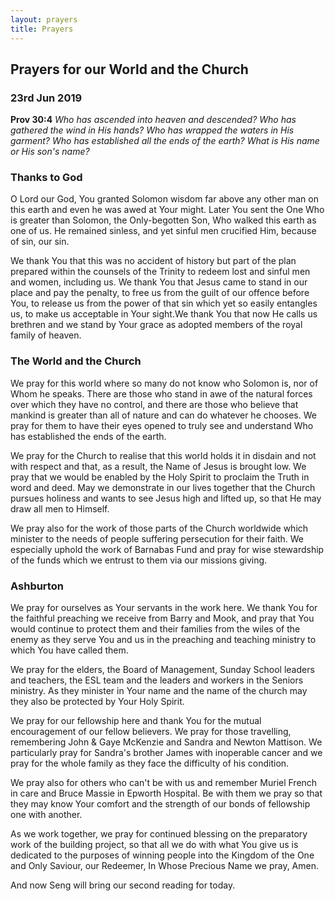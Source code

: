 ```yaml
---
layout: prayers
title: Prayers
---
```

## Prayers for our World and the Church 

### 23rd Jun 2019
__Prov 30:4__ _Who has ascended into heaven and descended? Who has gathered the wind in His hands? Who has wrapped the waters in His garment? Who has established all the ends of the earth? What is His name or His son's name?_

### Thanks to God
O Lord our God, You granted Solomon wisdom far above any other man on this earth and even he was awed at Your might. Later You sent the One Who is greater than Solomon, the Only-begotten Son, Who walked this earth as one of us. He remained sinless, and yet sinful men crucified Him, because of sin, our sin.

We thank You that this was no accident of history but part of the plan prepared within the counsels of the Trinity to redeem lost and sinful men and women, including us. We thank You that Jesus came to stand in our place and pay the penalty, to free us from the guilt of our offence before You, to release us from the power of that sin which yet so easily entangles us, to make us acceptable in Your sight.We thank You that now He calls us brethren and we stand by Your grace as adopted  members of the royal family of heaven.

### The World and the Church
We pray for this world where so many do not know who Solomon is, nor of Whom he speaks. There are those who stand in awe of the natural forces over which they have no control, and there are those who believe that mankind is greater than all of nature and can do whatever he chooses. We pray for them to have their eyes opened to truly see and understand Who has established the ends of the earth. 

We pray for the Church to realise that this world holds it in disdain and not with respect and that, as a result, the Name of Jesus is brought low. We pray that we would be enabled by the Holy Spirit to proclaim the Truth in word and deed. May we demonstrate in our lives together that the Church pursues holiness and wants to see Jesus high and lifted up, so that He may draw all men to Himself. 

We pray also for the work of those parts of the Church worldwide which minister to the needs of people suffering persecution for their faith. We especially uphold the work of Barnabas Fund and pray for wise stewardship of the funds which we entrust to them via our missions giving.

### Ashburton
We pray for ourselves as Your servants in the work here. We thank You for the faithful preaching we receive from Barry and Mook, and pray that You would continue to protect them and their families from the wiles of the enemy as they serve You and us in the preaching and teaching ministry to which You have called them.

We pray for the elders, the Board of Management, Sunday School leaders and teachers, the ESL team and the leaders and workers in the Seniors ministry. As they minister in Your name and the name of the church may they also be protected by Your Holy Spirit. 

We pray for our fellowship here and thank You for the mutual encouragement of our fellow believers. We pray for those travelling, remembering John & Gaye McKenzie and Sandra and Newton Mattison. We particularly pray for Sandra's brother James with inoperable cancer and we pray for the whole family as they face the difficulty of his condition.

We pray also for others who can't be with us and remember Muriel French in care and Bruce Massie in Epworth Hospital. Be with them we pray so that they may know Your comfort and the strength of our bonds of fellowship one with another.

As we work together, we pray for continued blessing on the preparatory work of the building project, so that all we do with what You give us is dedicated to the purposes of winning people into the Kingdom of the One and Only Saviour, our Redeemer, In Whose Precious Name we pray, Amen.

And now Seng will bring our second reading for today.